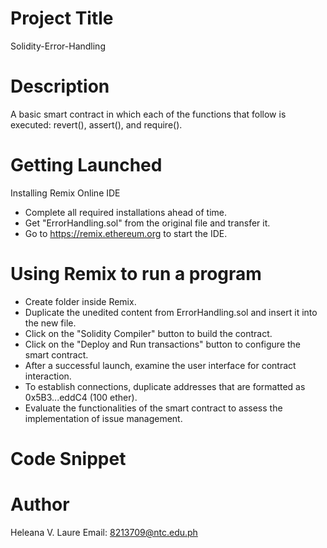 # Project Title
Solidity-Error-Handling

# Description
A basic smart contract in which each of the functions 
that follow is executed: revert(), assert(), and require().

# Getting Launched
Installing Remix Online IDE
- Complete all required installations ahead of time.
- Get "ErrorHandling.sol" from the original file and transfer it.
- Go to https://remix.ethereum.org to start the IDE.

# Using Remix to run a program
- Create folder inside Remix.
- Duplicate the unedited content from ErrorHandling.sol and insert it into the new file.
- Click on the "Solidity Compiler" button to build the contract.
- Click on the "Deploy and Run transactions" button to configure the smart contract.
- After a successful launch, examine the user interface for contract interaction.
- To establish connections, duplicate addresses that are formatted as 0x5B3...eddC4 (100 ether).
- Evaluate the functionalities of the smart contract to assess the implementation of issue management.

# Code Snippet

# Author
Heleana V. Laure
Email: 8213709@ntc.edu.ph
